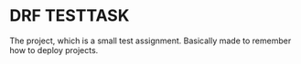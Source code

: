 # DRF TESTTASK

The project, which is a small test assignment. Basically made to remember how to
deploy projects.
